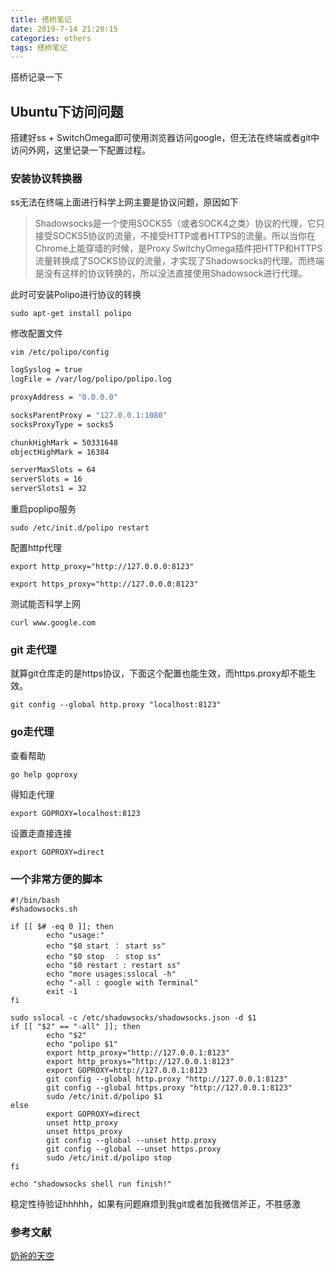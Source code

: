 ```yaml
---
title: 搭桥笔记
date: 2019-7-14 21:20:15
categories: others
tags: 搭桥笔记
---
```


搭桥记录一下

<!--more-->

## Ubuntu下访问问题

搭建好ss + SwitchOmega即可使用浏览器访问google，但无法在终端或者git中访问外网，这里记录一下配置过程。

### 安装协议转换器

ss无法在终端上面进行科学上网主要是协议问题，原因如下

> Shadowsocks是一个使用SOCKS5（或者SOCK4之类）协议的代理，它只接受SOCKS5协议的流量，不接受HTTP或者HTTPS的流量。所以当你在Chrome上能穿墙的时候，是Proxy SwitchyOmega插件把HTTP和HTTPS流量转换成了SOCKS协议的流量，才实现了Shadowsocks的代理。而终端是没有这样的协议转换的，所以没法直接使用Shadowsock进行代理。

此时可安装Polipo进行协议的转换

`sudo apt-get install polipo`

修改配置文件

`vim /etc/polipo/config`

```bash
logSyslog = true
logFile = /var/log/polipo/polipo.log

proxyAddress = "0.0.0.0"

socksParentProxy = "127.0.0.1:1080"
socksProxyType = socks5

chunkHighMark = 50331648
objectHighMark = 16384

serverMaxSlots = 64
serverSlots = 16
serverSlots1 = 32
```

重启poplipo服务

`sudo /etc/init.d/polipo restart`

配置http代理

`export http_proxy="http://127.0.0.0:8123"`

`export https_proxy="http://127.0.0.0:8123"`

测试能否科学上网

`curl www.google.com`

### git 走代理

就算git仓库走的是https协议，下面这个配置也能生效，而https.proxy却不能生效。

`git config --global http.proxy "localhost:8123"`

### go走代理

查看帮助

`go help goproxy`

得知走代理

`export GOPROXY=localhost:8123`

设置走直接连接

`export GOPROXY=direct`

### 一个非常方便的脚本

```shell
#!/bin/bash
#shadowsocks.sh

if [[ $# -eq 0 ]]; then
        echo "usage:"
        echo "$0 start ： start ss"
        echo "$0 stop  ： stop ss"
        echo "$0 restart : restart ss"
        echo "more usages:sslocal -h"
        echo "-all : google with Terminal"
        exit -1
fi

sudo sslocal -c /etc/shadowsocks/shadowsocks.json -d $1
if [[ "$2" == "-all" ]]; then
        echo "$2"
        echo "polipo $1"
        export http_proxy="http://127.0.0.1:8123"
        export http_proxys="http://127.0.0.1:8123"
        export GOPROXY=http://127.0.0.1:8123
        git config --global http.proxy "http://127.0.0.1:8123"
        git config --global https.proxy "http://127.0.0.1:8123"
        sudo /etc/init.d/polipo $1
else
        export GOPROXY=direct
        unset http_proxy
        unset https_proxy
        git config --global --unset http.proxy
        git config --global --unset https.proxy
        sudo /etc/init.d/polipo stop
fi

echo "shadowsocks shell run finish!"

```

稳定性待验证hhhhh，如果有问题麻烦到我git或者加我微信斧正，不胜感激

### 参考文献

[奶爸的天空](https://www.meirenji.info/2017/12/09/Ubuntu%E9%85%8D%E7%BD%AEShadowsocks%E5%AE%9E%E7%8E%B0%E7%BB%88%E7%AB%AF%E4%BB%A3%E7%90%86/)



